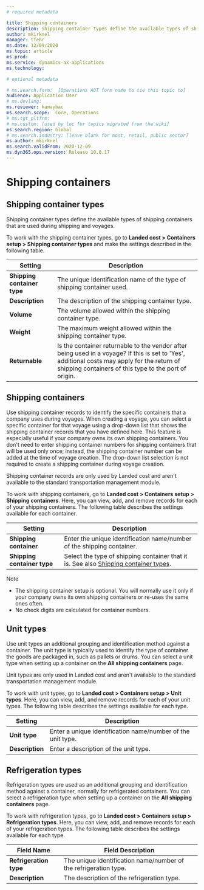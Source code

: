 ```yaml
---
# required metadata

title: Shipping containers
description: Shipping container types define the available types of shipping containers that are used during shipping and voyages.
author: mkirknel
manager: tfehr
ms.date: 12/09/2020
ms.topic: article
ms.prod: 
ms.service: dynamics-ax-applications
ms.technology: 

# optional metadata

# ms.search.form:  [Operations AOT form name to tie this topic to]
audience: Application User
# ms.devlang: 
ms.reviewer: kamaybac
ms.search.scope:  Core, Operations
# ms.tgt_pltfrm: 
# ms.custom: [used by loc for topics migrated from the wiki]
ms.search.region: Global
# ms.search.industry: [leave blank for most, retail, public sector]
ms.author: mkirknel
ms.search.validFrom: 2020-12-09
ms.dyn365.ops.version: Release 10.0.17
---
```


# Shipping containers

## Shipping container types

Shipping container types define the available types of shipping containers that are used during shipping and voyages.

To work with the shipping container types, go to **Landed cost \> Containers setup \> Shipping container types** and make the settings described in the following table.

| **Setting** | **Description** |
| --- | --- |
| **Shipping container type** | The unique identification name of the type of shipping container used. |
| **Description** | The description of the shipping container type. |
| **Volume** | The volume allowed within the shipping container type. |
| **Weight** | The maximum weight allowed within the shipping container type. |
| **Returnable** | Is the container returnable to the vendor after being used in a voyage? If this is set to &#39;Yes&#39;, additional costs may apply for the return of shipping containers of this type to the port of origin. |

## Shipping containers

Use shipping container records to identify the specific containers that a company uses during voyages. When creating a voyage, you can select a specific container for that voyage using a drop-down list that shows the shipping container records that you have defined here. This feature is especially useful if your company owns its own shipping containers. You don&#39;t need to enter shipping container numbers for shipping containers that will be used only once; instead, the shipping container number can be added at the time of voyage creation. The drop-down list selection is not required to create a shipping container during voyage creation.

Shipping container records are only used by Landed cost and aren&#39;t available to the standard transportation management module.

To work with shipping containers, go to **Landed cost \> Containers setup \> Shipping containers**. Here, you can view, add, and remove records for each of your shipping containers. The following table describes the settings available for each container.

| **Setting** | **Description** |
| --- | --- |
| **Shipping container** | Enter the unique identification name/number of the shipping container. |
| **Shipping container type** | Select the type of shipping container that it is. See also [Shipping container types](#_Shipping_container_types). |

> [!NOTE]
>
> - The shipping container setup is optional. You will normally use it only if your company owns its own shipping containers or re-uses the same ones often.
> - No check digits are calculated for container numbers.

## Unit types

Use unit types an additional grouping and identification method against a container. The unit type is typically used to identify the type of container the goods are packaged in, such as pallets or drums. You can select a unit type when setting up a container on the **All shipping containers** page.

Unit types are only used in Landed cost and aren&#39;t available to the standard transportation management module.

To work with unit types, go to **Landed cost \> Containers setup \> Unit types**. Here, you can view, add, and remove records for each of your unit types. The following table describes the settings available for each type.

| **Setting** | **Description** |
| --- | --- |
| **Unit type** | Enter a unique identification name/number of the unit type. |
| **Description** | Enter a description of the unit type. |

## Refrigeration types

Refrigeration types are used as an additional grouping and identification method against a container, normally for refrigerated containers. You can select a refrigeration type when setting up a container on the **All shipping containers** page.

To work with refrigeration types, go to **Landed cost \> Containers setup \> Refrigeration types**. Here, you can view, add, and remove records for each of your refrigeration types. The following table describes the settings available for each type.

| **Field Name** | **Field Description** |
| --- | --- |
| **Refrigeration type** | The unique identification name/number of the refrigeration type. |
| **Description** | The description of the refrigeration type. |